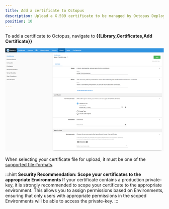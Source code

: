 ```yaml
---
title: Add a certificate to Octopus
description: Upload a X.509 certificate to be managed by Octopus Deploy
position: 10
---
```


To add a certificate to Octopus, navigate to **{{Library,Certificates,Add Certificate}}**

![Add certificate](images/add-certificate.png "width=500")

When selecting your certificate file for upload, it must be one of the [supported file-formats](/docs/deployments/certificates/index.md).

:::hint
**Security Recommendation: Scope your certificates to the appropriate Environments**
If your certificate contains a production private-key, it is strongly recommended to scope your certificate to the appropriate environment.
This allows you to assign permissions based on Environments, ensuring that only users with appropriate permissions in the scoped Environments will be able to access the private-key.
:::
